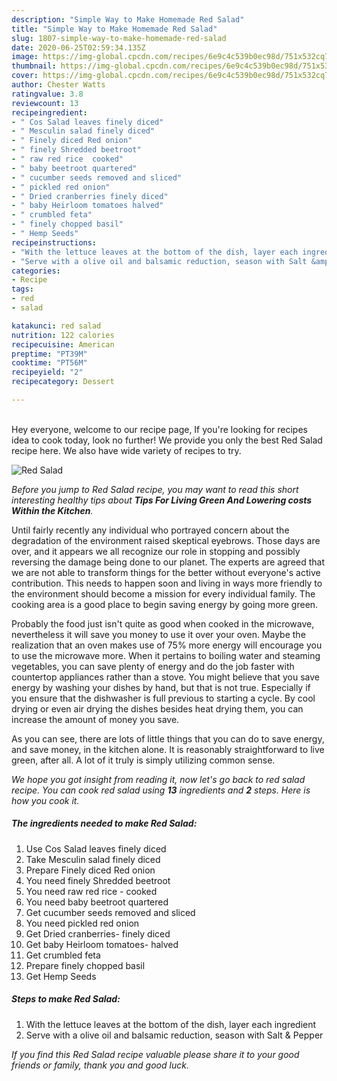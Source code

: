 ```yaml
---
description: "Simple Way to Make Homemade Red Salad"
title: "Simple Way to Make Homemade Red Salad"
slug: 1807-simple-way-to-make-homemade-red-salad
date: 2020-06-25T02:59:34.135Z
image: https://img-global.cpcdn.com/recipes/6e9c4c539b0ec98d/751x532cq70/red-salad-recipe-main-photo.jpg
thumbnail: https://img-global.cpcdn.com/recipes/6e9c4c539b0ec98d/751x532cq70/red-salad-recipe-main-photo.jpg
cover: https://img-global.cpcdn.com/recipes/6e9c4c539b0ec98d/751x532cq70/red-salad-recipe-main-photo.jpg
author: Chester Watts
ratingvalue: 3.8
reviewcount: 13
recipeingredient:
- " Cos Salad leaves finely diced"
- " Mesculin salad finely diced"
- " Finely diced Red onion"
- " finely Shredded beetroot"
- " raw red rice  cooked"
- " baby beetroot quartered"
- " cucumber seeds removed and sliced"
- " pickled red onion"
- " Dried cranberries finely diced"
- " baby Heirloom tomatoes halved"
- " crumbled feta"
- " finely chopped basil"
- " Hemp Seeds"
recipeinstructions:
- "With the lettuce leaves at the bottom of the dish, layer each ingredient"
- "Serve with a olive oil and balsamic reduction, season with Salt &amp; Pepper"
categories:
- Recipe
tags:
- red
- salad

katakunci: red salad 
nutrition: 122 calories
recipecuisine: American
preptime: "PT39M"
cooktime: "PT56M"
recipeyield: "2"
recipecategory: Dessert

---
```

<br>
Hey everyone, welcome to our recipe page, If you're looking for recipes idea to cook today, look no further! We provide you only the best Red Salad recipe here. We also have wide variety of recipes to try.
<br>


![Red Salad](https://img-global.cpcdn.com/recipes/6e9c4c539b0ec98d/751x532cq70/red-salad-recipe-main-photo.jpg)

<i>Before you jump to Red Salad recipe, you may want to read this short interesting healthy tips about 
<strong>Tips For Living Green And Lowering costs Within the Kitchen</strong>.</i>
</br>

Until fairly recently any individual who portrayed concern about the degradation of the environment raised skeptical eyebrows. Those days are over, and it appears we all recognize our role in stopping and possibly reversing the damage being done to our planet. The experts are agreed that we are not able to transform things for the better without everyone's active contribution. This needs to happen soon and living in ways more friendly to the environment should become a mission for every individual family. The cooking area is a good place to begin saving energy by going more green.

Probably the food just isn't quite as good when cooked in the microwave, nevertheless it will save you money to use it over your oven. Maybe the realization that an oven makes use of 75% more energy will encourage you to use the microwave more. When it pertains to boiling water and steaming vegetables, you can save plenty of energy and do the job faster with countertop appliances rather than a stove. You might believe that you save energy by washing your dishes by hand, but that is not true. Especially if you ensure that the dishwasher is full previous to starting a cycle. By cool drying or even air drying the dishes besides heat drying them, you can increase the amount of money you save.

As you can see, there are lots of little things that you can do to save energy, and save money, in the kitchen alone. It is reasonably straightforward to live green, after all. A lot of it truly is simply utilizing common sense.


<i>We hope you got insight from reading it, now let's go back to red salad recipe. You can cook red salad using <strong>13</strong> ingredients and <strong>2</strong> steps. Here is how you cook it.
</i>

##### The ingredients needed to make Red Salad:

1. Use  Cos Salad leaves finely diced
1. Take  Mesculin salad finely diced
1. Prepare  Finely diced Red onion
1. You need  finely Shredded beetroot
1. You need  raw red rice - cooked
1. You need  baby beetroot quartered
1. Get  cucumber seeds removed and sliced
1. You need  pickled red onion
1. Get  Dried cranberries- finely diced
1. Get  baby Heirloom tomatoes- halved
1. Get  crumbled feta
1. Prepare  finely chopped basil
1. Get  Hemp Seeds


##### Steps to make Red Salad:

1. With the lettuce leaves at the bottom of the dish, layer each ingredient
1. Serve with a olive oil and balsamic reduction, season with Salt &amp; Pepper


<i>If you find this Red Salad recipe valuable please share it to your good friends or family, thank you and good luck.</i>
